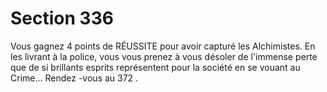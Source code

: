 # Section 336

Vous gagnez 4 points de RÉUSSITE pour avoir capturé les Alchimistes. En les livrant à
la police, vous vous prenez à vous désoler de l'immense perte que de si brillants esprits
représentent pour la société en se vouant au Crime... Rendez -vous au  372 .